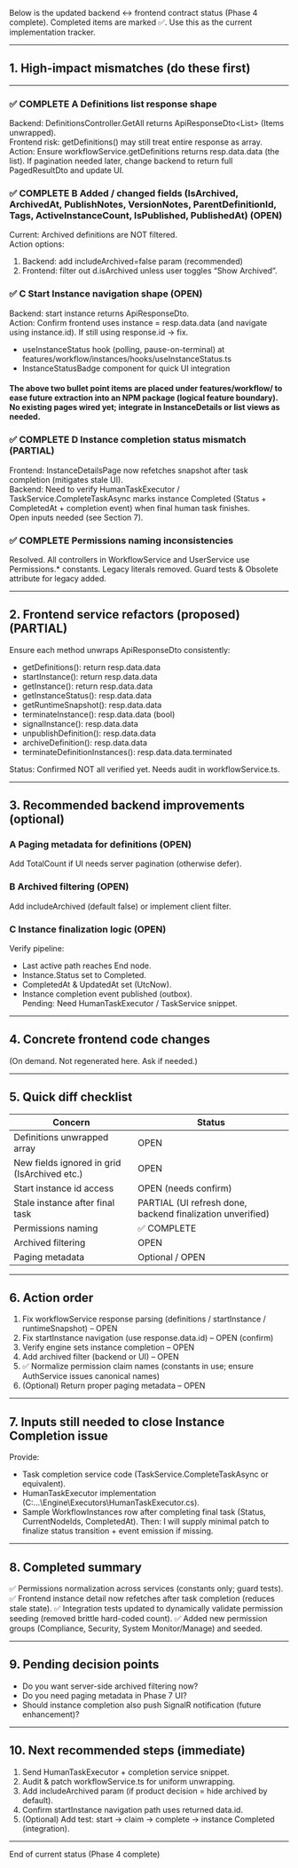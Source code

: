 Below is the updated backend ↔ frontend contract status (Phase 4 complete). Completed items are marked ✅. Use this as the current implementation tracker.

--------------------------------------------------
## 1. High‑impact mismatches (do these first)
--------------------------------------------------
### ✅ COMPLETE A Definitions list response shape
Backend: DefinitionsController.GetAll returns ApiResponseDto<List<WorkflowDefinitionDto>> (Items unwrapped).  
Frontend risk: getDefinitions() may still treat entire response as array.  
Action: Ensure workflowService.getDefinitions returns resp.data.data (the list). If pagination needed later, change backend to return full PagedResultDto and update UI.

### ✅ COMPLETE B Added / changed fields (IsArchived, ArchivedAt, PublishNotes, VersionNotes, ParentDefinitionId, Tags, ActiveInstanceCount, IsPublished, PublishedAt)  (OPEN)
Current: Archived definitions are NOT filtered.  
Action options:
1) Backend: add includeArchived=false param (recommended)  
2) Frontend: filter out d.isArchived unless user toggles “Show Archived”.

### ✅ C Start Instance navigation shape (OPEN)
Backend: start instance returns ApiResponseDto<WorkflowInstanceDto>.  
Action: Confirm frontend uses instance = resp.data.data (and navigate using instance.id). If still using response.id → fix.
* useInstanceStatus hook (polling, pause-on-terminal) at features/workflow/instances/hooks/useInstanceStatus.ts
* InstanceStatusBadge component for quick UI integration
#### The above two bullet point items are placed under features/workflow/ to ease future extraction into an NPM package (logical feature boundary). No existing pages wired yet; integrate in InstanceDetails or list views as needed.

### ✅ COMPLETE D Instance completion status mismatch (PARTIAL)
Frontend: InstanceDetailsPage now refetches snapshot after task completion (mitigates stale UI).  
Backend: Need to verify HumanTaskExecutor / TaskService.CompleteTaskAsync marks instance Completed (Status + CompletedAt + completion event) when final human task finishes.  
Open inputs needed (see Section 7).

### ✅ COMPLETE Permissions naming inconsistencies
Resolved. All controllers in WorkflowService and UserService use Permissions.* constants. Legacy literals removed. Guard tests & Obsolete attribute for legacy added.

--------------------------------------------------
## 2. Frontend service refactors (proposed) (PARTIAL)
Ensure each method unwraps ApiResponseDto consistently:
- getDefinitions(): return resp.data.data
- startInstance(): return resp.data.data
- getInstance(): return resp.data.data
- getInstanceStatus(): resp.data.data
- getRuntimeSnapshot(): resp.data.data
- terminateInstance(): resp.data.data (bool)
- signalInstance(): resp.data.data
- unpublishDefinition(): resp.data.data
- archiveDefinition(): resp.data.data
- terminateDefinitionInstances(): resp.data.data.terminated

Status: Confirmed NOT all verified yet. Needs audit in workflowService.ts.

--------------------------------------------------
## 3. Recommended backend improvements (optional)
### A Paging metadata for definitions (OPEN)
Add TotalCount if UI needs server pagination (otherwise defer).

### B Archived filtering (OPEN)
Add includeArchived (default false) or implement client filter.

### C Instance finalization logic (OPEN)
Verify pipeline:
- Last active path reaches End node.
- Instance.Status set to Completed.
- CompletedAt & UpdatedAt set (UtcNow).
- Instance completion event published (outbox).  
Pending: Need HumanTaskExecutor / TaskService snippet.

--------------------------------------------------
## 4. Concrete frontend code changes
(On demand. Not regenerated here. Ask if needed.)

--------------------------------------------------
## 5. Quick diff checklist
| Concern | Status |
|---------|--------|
| Definitions unwrapped array | OPEN |
| New fields ignored in grid (IsArchived etc.) | OPEN |
| Start instance id access | OPEN (needs confirm) |
| Stale instance after final task | PARTIAL (UI refresh done, backend finalization unverified) |
| Permissions naming | ✅ COMPLETE |
| Archived filtering | OPEN |
| Paging metadata | Optional / OPEN |

--------------------------------------------------
## 6. Action order
1. Fix workflowService response parsing (definitions / startInstance / runtimeSnapshot) – OPEN  
2. Fix startInstance navigation (use response.data.id) – OPEN (confirm)  
3. Verify engine sets instance completion – OPEN  
4. Add archived filter (backend or UI) – OPEN  
5. ✅ Normalize permission claim names (constants in use; ensure AuthService issues canonical names)  
6. (Optional) Return proper paging metadata – OPEN  

--------------------------------------------------
## 7. Inputs still needed to close Instance Completion issue
Provide:
- Task completion service code (TaskService.CompleteTaskAsync or equivalent).
- HumanTaskExecutor implementation (C:\...\Engine\Executors\HumanTaskExecutor.cs).
- Sample WorkflowInstances row after completing final task (Status, CurrentNodeIds, CompletedAt).
Then: I will supply minimal patch to finalize status transition + event emission if missing.

--------------------------------------------------
## 8. Completed summary
✅ Permissions normalization across services (constants only; guard tests).
✅ Frontend instance detail now refetches after task completion (reduces stale state).
✅ Integration tests updated to dynamically validate permission seeding (removed brittle hard-coded count).
✅ Added new permission groups (Compliance, Security, System Monitor/Manage) and seeded.

--------------------------------------------------
## 9. Pending decision points
- Do you want server-side archived filtering now?
- Do you need paging metadata in Phase 7 UI?
- Should instance completion also push SignalR notification (future enhancement)?

--------------------------------------------------
## 10. Next recommended steps (immediate)
1. Send HumanTaskExecutor + completion service snippet.
2. Audit & patch workflowService.ts for uniform unwrapping.
3. Add includeArchived param (if product decision = hide archived by default).
4. Confirm startInstance navigation path uses returned data.id.
5. (Optional) Add test: start → claim → complete → instance Completed (integration).

--------------------------------------------------
End of current status (Phase 4 complete)
